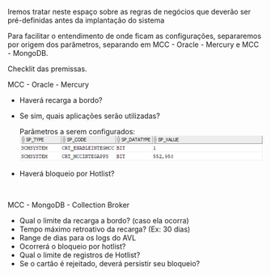 
Iremos tratar neste espaço sobre as regras de negócios que deverão ser pré-definidas antes da implantação do sistema

Para facilitar o entendimento de onde ficam as configurações, separaremos por origem dos parâmetros, separando em MCC - Oracle - Mercury e MCC - MongoDB.

Checklit das premissas.

MCC - Oracle - Mercury

- Haverá recarga a bordo?
- Se sim, quais aplicações serão utilizadas?

  Parâmetros a serem configurados:
  ![image.png](/.attachments/image-a932af1e-69a4-4e2e-9d4d-88bb9009301c.png)

- Haverá bloqueio por Hotlist?

<br>

MCC - MongoDB - Collection Broker

- Qual o limite da recarga a bordo? (caso ela ocorra)
- Tempo máximo retroativo da recarga? (Ex: 30 dias)
- Range de dias para os logs do AVL 
- Ocorrerá o bloqueio por hotlist?
- Qual o limite de registros de Hotlist?
- Se o cartão é rejeitado, deverá persistir seu bloqueio?



